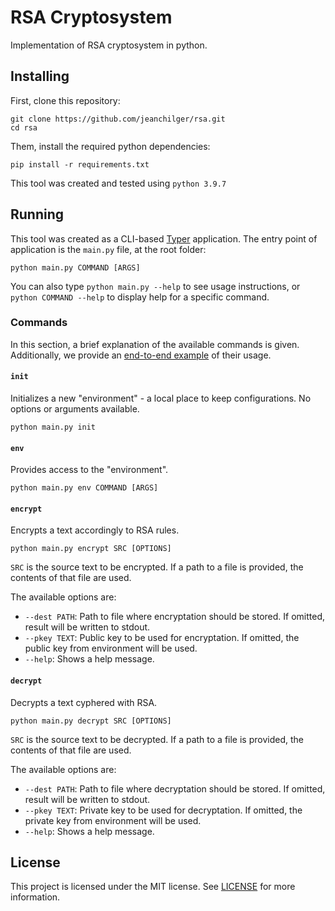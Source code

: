 # RSA Cryptosystem

Implementation of RSA cryptosystem in python.

## Installing

First, clone this repository:

```
git clone https://github.com/jeanchilger/rsa.git
cd rsa
```

Them, install the required python dependencies:

```
pip install -r requirements.txt
```

This tool was created and tested using `python 3.9.7`

## Running

This tool was created as a CLI-based [Typer](https://typer.tiangolo.com/) application. The entry point of application is the `main.py` file, at the root folder: 

```
python main.py COMMAND [ARGS]
```

You can also type `python main.py --help` to see usage instructions, or `python COMMAND --help` to display help for a specific command.

### Commands

In this section, a brief explanation of the available commands is given. Additionally, we provide an [end-to-end example]() of their usage.

#### `init`

Initializes a new "environment" - a local place to keep configurations. No options or arguments available.

```
python main.py init
```

#### `env`

Provides access to the "environment".

```
python main.py env COMMAND [ARGS]
```

#### `encrypt`

Encrypts a text accordingly to RSA rules.

```
python main.py encrypt SRC [OPTIONS]
```

`SRC` is the source text to be encrypted. If a path to a file is provided, the contents of that file are used.

The available options are:

* `--dest PATH`: Path to file where encryptation should be stored. If omitted, result will be written to stdout.
* `--pkey TEXT`: Public key to be used for encryptation. If omitted, the public key from environment will be used.
* `--help`: Shows a help message.


#### `decrypt`

Decrypts a text cyphered with RSA.

```
python main.py decrypt SRC [OPTIONS]
```

`SRC` is the source text to be decrypted. If a path to a file is provided, the contents of that file are used.

The available options are:

* `--dest PATH`: Path to file where decryptation should be stored. If omitted, result will be written to stdout.
* `--pkey TEXT`: Private key to be used for decryptation. If omitted, the private key from environment will be used.
* `--help`: Shows a help message.

## License

This project is licensed under the MIT license. See [LICENSE](/blob/master/LICENSE) for more information.

